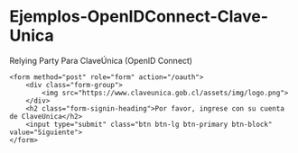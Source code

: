 # Ejemplos-OpenIDConnect-Clave-Unica
Relying Party Para ClaveÚnica (OpenID Connect)

```
<form method="post" role="form" action="/oauth">
    <div class="form-group">
        <img src="https://www.claveunica.gob.cl/assets/img/logo.png">
    </div>
    <h2 class="form-signin-heading">Por favor, ingrese con su cuenta de ClaveUnica</h2>
    <input type="submit" class="btn btn-lg btn-primary btn-block" value="Siguiente">
</form>
```
